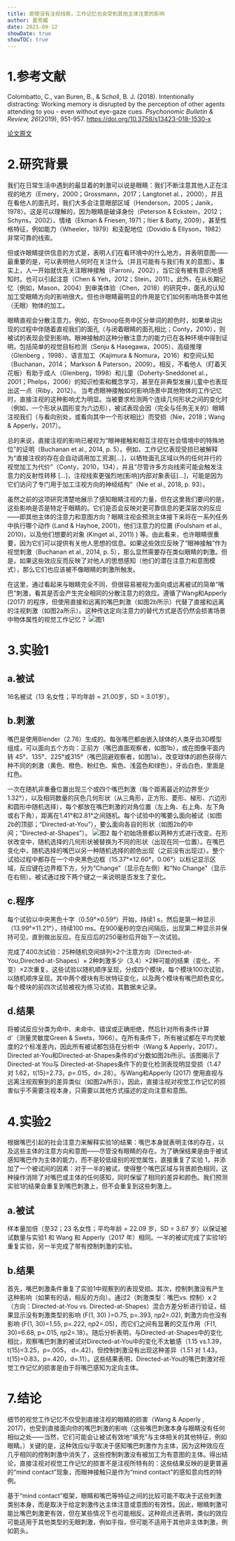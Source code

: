 ```yaml
---
title: 即使没有注视线索，工作记忆也会受到其他主体注意的影响
author: 夏秀媚
date: 2021-09-12
showDate: true
showTOC: true
---
```

# 1.参考文献
Colombatto, C., van Buren, B., & Scholl, B. J. (2018). Intentionally distracting: Working memory is disrupted by the perception of other agents attending to you - even without eye-gaze cues. *Psychonomic Bulletin & Review, 26*(2019), 951-957. https://doi.org/10.3758/s13423-018-1530-x

[论文原文](../Source_Files/2021-09-12-XXM1.pdf)
# 2.研究背景
我们在日常生活中遇到的最显着的刺激可以说是眼睛：我们不断注意其他人正在注视的地方（Emery，2000；Grossmann，2017；Langtonet al.，2000），并且在看他人的面孔时，我们大多会注意眼部区域（Henderson，2005；Janik，1978）。这是可以理解的，因为眼睛是破译身份（Peterson & Eckstein，2012；Schyns，2002）、情绪（Ekman & Friesen, 1971；Itier & Batty, 2009），甚至性格特征，例如能力（Wheeler，1979）和支配地位（Dovidio & Ellyson，1982）非常可靠的线索。

但或许眼睛提供信息的方式是，表明人们在看环境中的什么地方，并表明意图——最重要的是，可以表明他人何时在关注什么（并且可能有与我们有关的意图）。事实上，人一开始就优先关注眼神接触（Farroni，2002），当它没有被有意识地感知时。也可以引起注意（Chen & Yeh，2012；Stein，2011）。此外，在从长期记忆（例如，Mason，2004）到审美体验（Chen，2018）的研究中，面孔的认知加工受眼睛方向的影响很大。但也许眼睛最明显的作用是它们如何影响场景中其他（无眼）物体的加工。

眼睛直视会分散注意力。例如，在Stroop任务中区分单词的颜色时，如果单词出现的过程中伴随着直视我们的面孔（与闭着眼睛的面孔相比；Conty，2010），则被试的表现会受到影响。眼神接触的这种分散注意力的能力已在各种环境中得到证明，包括简单的视觉目标检测（Senju & Hasegawa，2005）、高级推理（Glenberg ，1998）、语言加工（Kajimura & Nomura，2016）和空间认知（Buchanan，2014； Markson & Paterson，2009）。相反，不看他人（盯着天花板）有助于成人（Glenberg，1998）和儿童（Doherty-Sneddonet al.，2001；Phelps，2006）的知识检索和概念学习，甚至在非典型发展儿童中也表现出这一点（Riby，2012）。
当考虑眼神接触如何影响场景中其他物体的工作记忆时，直接注视的这种影响尤为明显。当被要求检测两个连续几何形状之间的变化时（例如，一个形状从圆形变为六边形），被试表现会因（完全与任务无关的）眼睛注视我们（与看向别处，或看向其中一个形状相比）而受损（Nie，2018；Wang & Apperly，2017）。

总的来说，直接注视的影响已被视为“眼神接触和相互注视在社会情境中的特殊地位”的证明（Buchanan et al., 2014, p. 5）。例如，工作记忆表现受损已被解释为“直接注视的存在会自动调用加工资源[...]，以牺牲面孔区域以外的任何并行的视觉加工为代价”（Conty，2010，134），并且“尽管许多方向线索可能会触发注意力的反射性转移 [...]，注视线索更强烈地[影响]内部对象表征[...]，可能是因为它们访问了专门用于加工注视方向的神经结构”（Nie et al., 2018, p. 93）。

虽然之前的这项研究清楚地展示了感知眼睛注视的力量，但在这里我们要问的是，这些影响是否是特定于眼睛的。它们是否会反映对更可靠信息的更深层次的反应——即其他主体的注意力和意图方向？眼睛注视会预测主体接下来将在一系列任务中执行哪个动作 (Land & Hayhoe, 2001)，他们注意力的位置 (Foulsham et al., 2010)，以及他们想要的对象 (Kinget al., 2011) ) 等。由此看来，也许眼睛很重要，因为它们可以提供有关他人思想的信息。如果这些效应反映了“眼神接触”作为视觉刺激（Buchanan et al., 2014, p. 5），那么显然需要存在类似眼睛的刺激。但是，如果这些效应反而反映了对他人的思想感知（他们的潜在注意力和意图模式），那么它们也应该被不像眼睛的刺激所触发。

在这里，通过看起来与眼睛完全不同、但很容易被视为面向或远离被试的简单“嘴巴”刺激，看其是否会产生完全相同的分散注意力的效应。遵循了Wang和Apperly (2017) 的程序，但使用直接和远离的嘴巴刺激（如图2b所示）代替了直接和远离的注视刺激（如图2a所示）。这种传达定向注意力的替代方式是否仍然会损害场景中物体属性的视觉工作记忆？
![图1](../Supporting_Information/2021-09-12-XXM1-Fig-1.png)
# 3.实验1

## a.被试
16名被试（13 名女性；平均年龄 = 21.00岁，SD = 3.01岁）。
## b.刺激
嘴巴是使用Blender（2.76）生成的。每张嘴巴都由嵌入球体的人类牙齿3D模型组成，可以面向五个方向：正前方（嘴巴直面观察者，如图1b），或在图像平面内转 45°、135°、225°或315°（嘴巴回避观察者，如图1a）。改变球体的颜色获得六种不同的刺激（黄色、橙色、粉红色、紫色、浅蓝色和绿色），牙齿白色，里面是红色。

一次在随机非重叠位置出现三个或四个嘴巴刺激（每个距离最近的边界至少 1.32°），以及相同数量的灰色几何形状（从三角形，正方形、菱形、梯形、六边形和圆形中随机选择），每个都放在嘴巴刺激的对角位置（左上角、右上角、左下角或右下角），距离在1.41°和2.81°之间随机。每个试验中的嘴要么面向被试（如图2b的顶部；“Directed-at-You”），要么面向各自的形状（如图2b的中间；“Directed-at-Shapes”）。
![图2](../Supporting_Information/2021-09-12-XXM1-Fig-2.png)
每个初始场景都以两种方式进行改变。在形状改变中，随机选择的几何形状被替换为不同的形状（出现在同一位置）。在嘴巴变化中，随机选择的嘴巴以另一种随机选择的颜色出现（之前没有出现过）。整个试验过程中都存在一个中央黑色边框（15.37°×12.60°，0.06°）以标记显示区域，反应键在边界框下方，分为“Change”（显示在左侧）和“No Change”（显示在右侧）。被试通过按下两个键之一来说明是否发生了变化。
## c.程序
每个试验以中央黑色十字（0.59°×0.59°）开始，持续1 s，然后是第一种显示（13.99°×11.21°），持续100 ms。在900毫秒的空白间隔后，出现第二种显示并保持可见，直到做出反应。在反应后的250毫秒后开始下一次试验。

完成了400次试验：25种随机空间排列×2个注意方向（Directed-at-You,Directed-at-Shapes）× 2种刺激多少（3,4）×2种可能的结果（变化，不变）×2次重复。这些试验以随机顺序呈现，分成四个模块，每个模块100次试验，以随机顺序呈现。其中两个模块有形状特征变化，以及两个模块有嘴巴颜色变化。每个模块的前四次试验被视为练习试验，其数据未记录。
## d.结果
将被试反应分类为命中、未命中、错误或正确拒绝，然后针对所有条件计算 d'（测量灵敏度Green & Swets，1966）。在所有条件下，所有被试都在平均灵敏度的2个标准差内，因此所有被试都包括在分析中（Wang & Apperly，2017）。Directed at-You和Directed-at-Shapes条件的d'分数如图2b所示。该图揭示了Directed-at You与 Directed-at-Shapes条件下的变化检测表现明显受损（1.47 对 1.62，t(15)=2.73，p=.015，d=.28）。与Wang和Apperly (2017) 使用直视与远离注视观察到的差异类似（如图2a所示）。因此，直接注视对视觉工作记忆的损害似乎不需要注视本身，只需要以其他方式描述的定向注意和意图。

# 4.实验2
根据嘴巴引起的社会注意力来解释实验1的结果：嘴巴本身就表明主体的存在，以及这些主体的注意方向和意图——尽管没有眼睛的存在。为了确保结果是由于被试感知嘴巴作为主体的能力，而不是较低级别的视觉属性，直接重复了实验 1，并添加了一个被试间的因素：对于一半的被试，使得整个嘴巴区域与背景颜色相同，这种操作消除了对嘴巴或主体的任何感知，同时保留了相同的差异和颜色。我们预测实验1的结果会重复到嘴巴刺激上，但不会重复到这些刺激上。
## a.被试
样本量加倍（至32；23 名女性；平均年龄 = 22.09 岁，SD = 3.67 岁）以保证被试数量与实验1 和 Wang 和 Apperly（2017 年）相同。一半的被试完成了实验1的重复实验，另一半完成了带有控制刺激的实验。
## b.结果
首先，嘴巴刺激条件重复了实验1中观察到的表现受损。其次，控制刺激没有产生这种影响（如果有的话，相反的方向）。通过2（刺激类型：嘴巴vs. 控制）x 2（方向：Directed-at-You vs. Directed-at-Shapes）混合方差分析进行验证，结果显示没有刺激类型的影响 (F(1, 30) )=0.75, p=.393, ηp2=.02), 刺激方向也没有影响 (F(1, 30)=1.55, p=.222, ηp2=.05)，而它们之间有显著的交互作用（F(1, 30)=6.68, p=.015, ηp2=.18）。随后分析表明，与Directed-at-Shapes中的变化相比，观察嘴巴刺激的被试对Directed-at-You中的变化不太敏感（1.15 vs.1.39，t(15)=3.25，p=.005， d=.42)，但控制刺激没有出现这种差异（1.51 对 1.43，t(15)=0.83，p=.420，d=.11）。这些结果表明，Directed-at-You的嘴巴刺激对视觉工作记忆的损害是由于将嘴巴感知为定向主体。

# 7.结论
细节的视觉工作记忆不仅受到直接注视的眼睛的损害（Wang & Apperly , 2017)，也受到直接面向你的嘴巴刺激的影响（这些嘴巴刺激本身与眼睛没有任何相似之处——当然，它们可能会让被试有效地“填充”与主体相关的其他特征，例如眼睛。）关键的是，这种效应似乎取决于感知嘴巴刺激作为主体，因为这种效应在几乎相同的控制刺激中消失了，这些控制刺激没有被加工为有意图的主体。得出结论，直接注视对视觉工作记忆的损害不是注视所特有的：这些结果反映的是更普遍的“mind contact”现象，而眼神接触只是作为“mind contact”的感知意向性的特例。

基于“mind contact”框架，眼睛和嘴巴等特征之间的比较可能不取决于这些刺激类别本身，而是取决于给定刺激传达主体注意或意图的有效性。因此，眼睛刺激可能比嘴巴刺激更有效，但在某些情况下也可能相反。这种观点还表明，类似的效应可能适用于其他类型的无眼刺激，例如手指，但可能不适用于其他非主体刺激，例如箭头。
